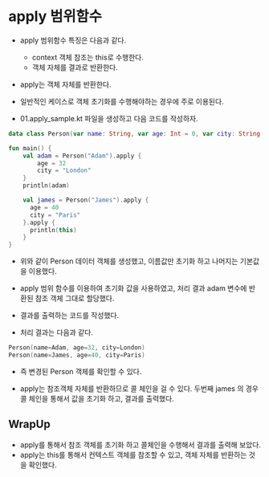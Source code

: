 # apply 범위함수 

- apply 범위함수 특징은 다음과 같다. 
  - context 객체 참조는 this로 수행한다. 
  - 객체 자체를 결과로 반환한다. 

- apply는 객체 자체를 반환한다. 
- 일반적인 케이스로 객체 초기화를 수행해야하는 경우에 주로 이용된다. 

- 01.apply_sample.kt 파일을 생성하고 다음 코드를 작성하자. 

```kt
data class Person(var name: String, var age: Int = 0, var city: String = "")

fun main() {
    val adam = Person("Adam").apply {
        age = 32
        city = "London"        
    }
    println(adam)

    val james = Person("James").apply {
      age = 40
      city = "Paris"
    }.apply {
      println(this)
    }
}
```

- 위와 같이 Person 데이터 객체를 생성했고, 이름값만 초기화 하고 나머지는 기본값을 이용했다. 
- apply 범위 함수를 이용하여 초기화 값을 사용하였고, 처리 결과 adam 변수에 반환된 참조 객체 그대로 할당했다. 
- 결과를 출력하는 코드를 작성했다. 

- 처리 결과는 다음과 같다. 

```kt
Person(name=Adam, age=32, city=London)
Person(name=James, age=40, city=Paris)
```

- 즉 변경된 Person 객체를 확인할 수 있다. 

- apply는 참조객체 자체를 반환하므로 콜 체인을 걸 수 있다. 두번째 james 의 경우 콜 체인을 통해서 값을 초기화 하고, 결과를 출력했다. 

## WrapUp

- apply를 통해서 참조 객체를 초기화 하고 콜체인을 수행해서 결과를 출력해 보았다. 
- apply는 this를 통해서 컨텍스트 객체를 참조할 수 있고, 객체 자체를 반환하는 것을 확인했다. 
